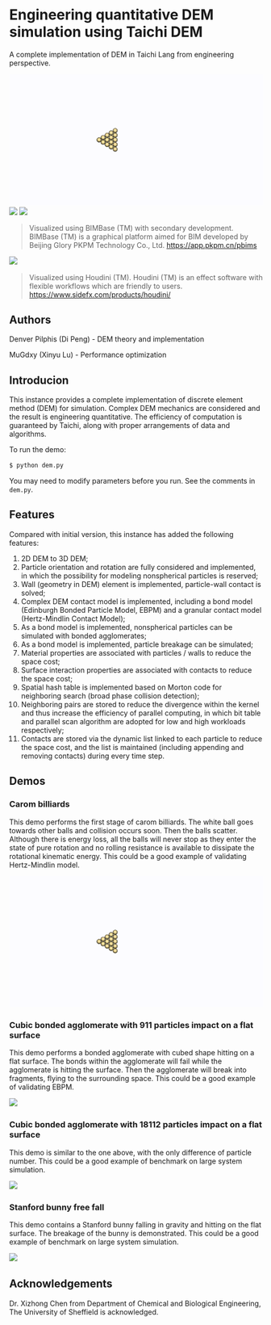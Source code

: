 # Engineering quantitative DEM simulation using Taichi DEM
A complete implementation of DEM in Taichi Lang from engineering perspective.

![](Demos/carom/carom.gif)
![](Demos/cube_911_particles_impact/cube_911_particles_impact.gif)
![](Demos/cube_18112_particles_impact/cube_18112_particles_impact.gif)

>Visualized using BIMBase (TM) with secondary development. BIMBase (TM) is a graphical platform aimed for BIM developed by Beijing Glory PKPM Technology Co., Ltd. https://app.pkpm.cn/pbims

![](Demos/bunny/bunny.gif)

>Visualized using Houdini (TM). Houdini (TM) is an effect software with flexible workflows which are friendly to users. https://www.sidefx.com/products/houdini/

## Authors
Denver Pilphis (Di Peng) - DEM theory and implementation

MuGdxy (Xinyu Lu) - Performance optimization

## Introducion
This instance provides a complete implementation of discrete element method (DEM) for simulation.
Complex DEM mechanics are considered and the result is engineering quantitative.
The efficiency of computation is guaranteed by Taichi, along with proper arrangements of data and algorithms.

To run the demo:

```bash
$ python dem.py
```

You may need to modify parameters before you run. See the comments in `dem.py`.

## Features
Compared with initial version, this instance has added the following features:

1.  2D DEM to 3D DEM;
2.  Particle orientation and rotation are fully considered and implemented, in which the possibility for modeling nonspherical particles is reserved;
3.  Wall (geometry in DEM) element is implemented, particle-wall contact is solved;
4.  Complex DEM contact model is implemented, including a bond model (Edinburgh Bonded Particle Model, EBPM) and a granular contact model (Hertz-Mindlin Contact Model);
5.  As a bond model is implemented, nonspherical particles can be simulated with bonded agglomerates;
6.  As a bond model is implemented, particle breakage can be simulated;
7.  Material properties are associated with particles / walls to reduce the space cost;
8.  Surface interaction properties are associated with contacts to reduce the space cost;
9.  Spatial hash table is implemented based on Morton code for neighboring search (broad phase collision
    detection);
10. Neighboring pairs are stored to reduce the divergence within the kernel and thus increase the efficiency of parallel computing, in which bit table and parallel scan algorithm are adopted for low and high workloads respectively;
11. Contacts are stored via the dynamic list linked to each particle to reduce the space cost, and the list is maintained (including appending and removing contacts) during every time step.

## Demos
### Carom billiards
This demo performs the first stage of carom billiards. The white ball goes towards other balls and collision
occurs soon. Then the balls scatter. Although there is energy loss, all the balls will never stop as they
enter the state of pure rotation and no rolling resistance is available to dissipate the rotational kinematic
energy. This could be a good example of validating Hertz-Mindlin model.

![](Demos/carom/carom.gif)

### Cubic bonded agglomerate with 911 particles impact on a flat surface
This demo performs a bonded agglomerate with cubed shape hitting on a flat surface.
The bonds within the agglomerate will fail while the agglomerate is hitting the surface.
Then the agglomerate will break into fragments, flying to the surrounding space.
This could be a good example of validating EBPM.

![](Demos/cube_911_particles_impact/cube_911_particles_impact.gif)

### Cubic bonded agglomerate with 18112 particles impact on a flat surface
This demo is similar to the one above, with the only difference of particle number.
This could be a good example of benchmark on large system simulation.

![](Demos/cube_18112_particles_impact/cube_18112_particles_impact.gif)

### Stanford bunny free fall
This demo contains a Stanford bunny falling in gravity and hitting on the flat surface.
The breakage of the bunny is demonstrated.
This could be a good example of benchmark on large system simulation.

![](Demos/bunny/bunny.gif)

## Acknowledgements
Dr. Xizhong Chen from Department of Chemical and Biological Engineering,
The University of Sheffield is acknowledged.
